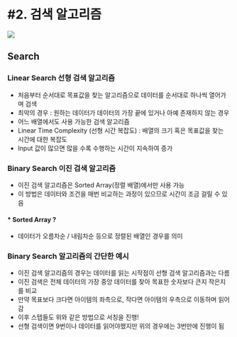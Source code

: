 # #2. 검색 알고리즘

<img src="https://img.shields.io/badge/JavaScript-FDC813?style=flat&logo=JavaScript&logoColor=black"/>

## Search

### Linear Search 선형 검색 알고리즘

- 처음부터 순서대로 목표값을 찾는 알고리즘으로 데이터를 순서대로 하나씩 열어가며 검색
- 최악의 경우 : 원하는 데이터가 데이터의 가장 끝에 있거나 아예 존재하지 않는 경우
- 어느 배열에서도 사용 가능한 검색 알고리즘
- Linear Time Complexity (선형 시간 복잡도)
  : 배열의 크기 혹은 목표값을 찾는 시간에 대한 복잡도
- Input 값이 많으면 많을 수록 수행하는 시간이 지속하여 증가

### Binary Search 이진 검색 알고리즘

- 이진 검색 알고리즘은 Sorted Array(정렬 배열)에서만 사용 가능
- 이 방법은 데이터와 조건을 매번 비교하는 과정이 있으므로 시간이 조금 걸릴 수 있음

#### \* Sorted Array ?

- 데이터가 오름차순 / 내림차순 등으로 정렬된 배열인 경우를 의미

### Binary Search 알고리즘의 간단한 예시

- 이진 검색 알고리즘의 경우는 데이터를 읽는 시작점이 선형 검색 알고리즘과는 다름
- 이진 검색은 전체 데이터의 가장 중앙 데이터를 찾아 목표한 숫자보다 큰지 작은지를 비교
- 만약 목표보다 크다면 아이템의 좌측으로, 작다면 아이템의 우측으로 이동하며 읽어감
- 이후 스텝들도 위와 같은 방법으로 서칭을 진행!
- 선형 검색이면 9번이나 데이터를 읽어야했지만 위의 경우에는 3번만에 진행이 됨
